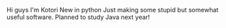 Hi guys I'm Kotori
New in python
Just making some stupid but somewhat useful software.
Planned to study Java next year!
